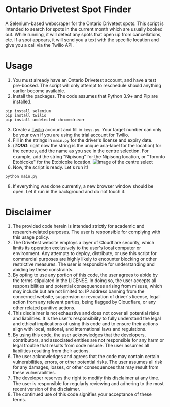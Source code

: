 # Ontario Drivetest Spot Finder
A Selenium-based webscraper for the Ontario Drivetest spots.
This script is intended to search for spots in the current month which are usually booked out. While running, it will detect any spots that open up from cancellations, etc.
If a spot appears, it will send you a text with the specific location and give you a call via the Twilio API.

# Usage
1. You must already have an Ontario Drivetest account, and have a test pre-booked. The script will only attempt to reschedule should anything earlier become available.
2. Install the packages. The code assumes that Python 3.9+ and Pip are installed.
```
pip install selenium
pip install twilio
pip install undetected-chromedriver
```
3. Create a [Twilio](https://www.twilio.com/try-twilio) account and fill in ```keys.py```. Your target number can only be your own if you are using the trial account for Twilio.
4. Fill in the strings in ```main.py``` for the driver's license and expiry date.
5. (***TODO***: right now the string is the unique aria-label for the location) for the centres, add the name as you see in the centre selection.
For example, add the string "Nipisong" for the Nipisong location, or "Toronto Etobicoke" for the Etobicoke location.
![Image of the centre select](https://i.ibb.co/TL2kJdW/Screen-Shot-2023-07-10-at-12-19-22-AM.png "Location Select List")
7. Now, the script is ready. Let's run it!
```
python main.py
```
8. If everything was done currently, a new browser window should be open. Let it run in the background and do not touch it.

# Disclaimer
1. The provided code herein is intended strictly for academic and research-related purposes. The user is responsible for complying with this usage policy.
2. The Drivetest website employs a layer of Cloudflare security, which limits its operation exclusively to the user's local computer or environment. Any attempts to deploy, distribute, or use this script for commercial purposes are highly likely to encounter blocking or other restrictive measures. The user is responsible for understanding and abiding by these constraints.
3. By opting to use any portion of this code, the user agrees to abide by the terms stipulated in the LICENSE. In doing so, the user accepts all responsibilities and potential consequences arising from misuse, which may include but are not limited to: IP address banning from the concerned website, suspension or revocation of driver's license, legal action from any relevant parties, being flagged by Cloudflare, or any other related punitive actions.
4. This disclaimer is not exhaustive and does not cover all potential risks and liabilities. It is the user's responsibility to fully understand the legal and ethical implications of using this code and to ensure their actions align with local, national, and international laws and regulations.
5. By using this code, the user acknowledges that the developers, contributors, and associated entities are not responsible for any harm or legal trouble that results from code misuse. The user assumes all liabilities resulting from their actions.
6. The user acknowledges and agrees that the code may contain certain vulnerabilities, errors, or other potential risks. The user assumes all risk for any damages, losses, or other consequences that may result from these vulnerabilities.
7. The developer reserves the right to modify this disclaimer at any time. The user is responsible for regularly reviewing and adhering to the most recent version of the disclaimer.
8. The continued use of this code signifies your acceptance of these terms.
